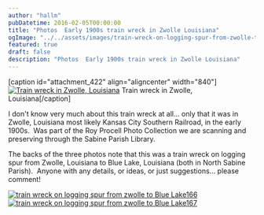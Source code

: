 ```yaml
---
author: "hallm"
pubDatetime: 2016-02-05T00:00:00
title: "Photos  Early 1900s train wreck in Zwolle Louisiana"
ogImage: "../../assets/images/train-wreck-on-logging-spur-from-zwolle-to-Blue-Lake165-1024x618.jpg"
featured: true
draft: false
description: "Photos  Early 1900s train wreck in Zwolle Louisiana"
---
```


\[caption id="attachment\_422" align="aligncenter" width="840"\][![Train wreck in Zwolle, Louisiana](images/train-wreck-on-logging-spur-from-zwolle-to-Blue-Lake165-1024x618.jpg)](https://allthingssabine.com/wp-content/uploads/2016/02/train-wreck-on-logging-spur-from-zwolle-to-Blue-Lake165.jpg) Train wreck in Zwolle, Louisiana\[/caption\]

I don't know very much about this train wreck at all... only that it was in Zwolle, Louisiana most likely Kansas City Southern Railroad, in the early 1900s.  Was part of the Roy Procell Photo Collection we are scanning and preserving through the Sabine Parish Library.

The backs of the three photos note that this was a train wreck on logging spur from Zwolle, Louisiana to Blue Lake, Louisiana (both in North Sabine Parish).  Anyone with any details, or ideas, or just suggestions... please comment!

<!--more-->

[![train wreck on logging spur from zwolle to Blue Lake166](images/train-wreck-on-logging-spur-from-zwolle-to-Blue-Lake166-1024x629.jpg)](https://allthingssabine.com/wp-content/uploads/2016/02/train-wreck-on-logging-spur-from-zwolle-to-Blue-Lake166.jpg) [![train wreck on logging spur from zwolle to Blue Lake167](images/train-wreck-on-logging-spur-from-zwolle-to-Blue-Lake167-1024x628.jpg)](https://allthingssabine.com/wp-content/uploads/2016/02/train-wreck-on-logging-spur-from-zwolle-to-Blue-Lake167.jpg)